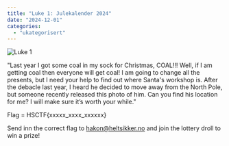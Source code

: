 ```yaml
---
title: "Luke 1: Julekalender 2024"
date: "2024-12-01"
categories: 
  - "ukategorisert"
---
```


![Luke 1](/public/santa-in-the-streets.png)

"Last year I got some coal in my sock for Christmas, COAL!!! 
Well, if I am getting coal then everyone will get coal! 
I am going to change all the presents, but I need your help to 
find out where Santa's workshop is. After the debacle last year, 
I heard he decided to move away from the North Pole, but someone 
recently released this photo of him. Can you find his location for me? 
I will make sure it’s worth your while."

Flag = HSCTF{xxxxx_xxxx_xxxxxx}

Send inn the correct flag to hakon@heltsikker.no and join the lottery droll to win a prize!
